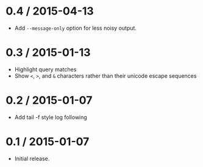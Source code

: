 # 0.4 / 2015-04-13

* Add `--message-only` option for less noisy output.


# 0.3 / 2015-01-13

* Highlight query matches
* Show `<`, `>`, and `&` characters rather than their unicode escape sequences


# 0.2 / 2015-01-07

* Add tail -f style log following


# 0.1 / 2015-01-07

* Initial release.


